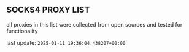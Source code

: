 ## SOCKS4 PROXY LIST

all proxies in this list were collected from open sources and tested for functionality

last update: `2025-01-11 19:36:04.438207+00:00`